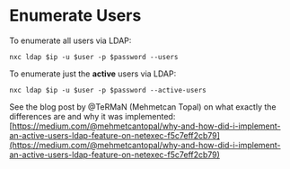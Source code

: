 # Enumerate Users

To enumerate all users via LDAP:

```
nxc ldap $ip -u $user -p $password --users
```

To enumerate just the **active** users via LDAP:

```
nxc ldap $ip -u $user -p $password --active-users
```

See the blog post by @TeRMaN (Mehmetcan Topal) on what exactly the differences are and why it was implemented: [https://medium.com/@mehmetcantopal/why-and-how-did-i-implement-an-active-users-ldap-feature-on-netexec-f5c7eff2cb79](https://medium.com/@mehmetcantopal/why-and-how-did-i-implement-an-active-users-ldap-feature-on-netexec-f5c7eff2cb79)
